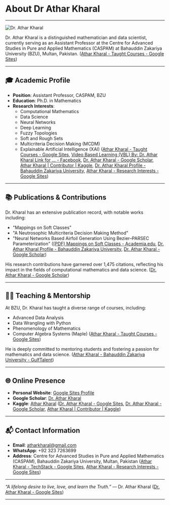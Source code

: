 # About Dr Athar Kharal
---

![Dr. Athar Kharal](assets/images/athar_kharal.jpg)

Dr. Athar Kharal is a distinguished mathematician and data scientist, currently serving as an Assistant Professor at the Centre for Advanced Studies in Pure and Applied Mathematics (CASPAM) at Bahauddin Zakariya University (BZU), Multan, Pakistan.  ([Athar Kharal - Taught Courses - Google Sites](https://sites.google.com/view/atharkharal/teaching/taught-courses?utm_source=chatgpt.com))

---

## 🎓 Academic Profile

- **Position**: Assistant Professor, CASPAM, BZU
- **Education**: Ph.D. in Mathematics
- **Research Interests**:
  - Computational Mathematics
  - Data Science
  - Neural Networks
  - Deep Learning
  - Fuzzy Topologies
  - Soft and Rough Sets
  - Multicriteria Decision Making (MCDM)
  - Explainable Artificial Intelligence (XAI)  ([Athar Kharal - Taught Courses - Google Sites](https://sites.google.com/view/atharkharal/teaching/taught-courses?utm_source=chatgpt.com), [Video Based Learning (VBL) By: Dr. Athar Kharal Link for ... - Facebook](https://www.facebook.com/caspambzu/posts/video-based-learning-vblby-dr-athar-kharallink-for-joining-online-httpsmeetgoogl/584108376849054/?utm_source=chatgpt.com), [‪Dr. Athar Kharal‬ - ‪Google Scholar‬](https://scholar.google.com/citations?hl=en&user=tMCVzUQAAAAJ&utm_source=chatgpt.com), [Athar Kharal | Contributor | Kaggle](https://www.kaggle.com/atharkharal?utm_source=chatgpt.com), [Dr. Athar Kharal Profile - Bahauddin Zakariya University](https://bzu.edu.pk/view_faculty.php?facultyID=182&utm_source=chatgpt.com), [Athar Kharal - Research Interests - Google Sites](https://sites.google.com/view/atharkharal/research/research-interests?utm_source=chatgpt.com))

---

## 📚 Publications & Contributions

Dr. Kharal has an extensive publication record, with notable works including:

- "Mappings on Soft Classes"
- "A Neutrosophic Multicriteria Decision Making Method"
- "Neural Networks Based Airfoil Generation Using Bezier–PARSEC Parameterization" ([(PDF) Mappings on Soft Classes - Academia.edu](https://www.academia.edu/2509745/Mappings_on_Soft_Classes?utm_source=chatgpt.com), [Dr. Athar Kharal Profile - Bahauddin Zakariya University](https://bzu.edu.pk/view_faculty.php?facultyID=182&utm_source=chatgpt.com), [‪Dr. Athar Kharal‬ - ‪Google Scholar‬](https://scholar.google.com/citations?hl=en&user=tMCVzUQAAAAJ&utm_source=chatgpt.com))

His research contributions have garnered over 1,475 citations, reflecting his impact in the fields of computational mathematics and data science.  ([‪Dr. Athar Kharal‬ - ‪Google Scholar‬](https://scholar.google.com/citations?hl=en&user=tMCVzUQAAAAJ&utm_source=chatgpt.com))

---

## 🧑‍🏫 Teaching & Mentorship

At BZU, Dr. Kharal has taught a diverse range of courses, including:

- Advanced Data Analysis
- Data Wrangling with Python
- Phenomenology of Mathematics
- Computer Algebra Systems (Maple)  ([Athar Kharal - Taught Courses - Google Sites](https://sites.google.com/view/atharkharal/teaching/taught-courses?utm_source=chatgpt.com))

He is deeply committed to mentoring students and fostering a passion for mathematics and data science. ([Athar Kharal - Bahauddin Zakariya University - GulfTalent](https://www.gulftalent.com/people/athar-kharal-6289353?utm_source=chatgpt.com))

---

## 🌐 Online Presence

- **Personal Website**: [Google Sites Profile](https://sites.google.com/view/atharkharal/home)
- **Google Scholar**: [Dr. Athar Kharal](https://scholar.google.com/citations?hl=en&user=tMCVzUQAAAAJ)
- **Kaggle**: [Athar Kharal](https://www.kaggle.com/atharkharal) ([Dr. Athar Kharal - Google Sites](https://sites.google.com/view/atharkharal/home?utm_source=chatgpt.com), [‪Dr. Athar Kharal‬ - ‪Google Scholar‬](https://scholar.google.com/citations?hl=en&user=tMCVzUQAAAAJ&utm_source=chatgpt.com), [Athar Kharal | Contributor | Kaggle](https://www.kaggle.com/atharkharal?utm_source=chatgpt.com))

---

## 📬 Contact Information

- **Email**: [atharkharal@gmail.com](mailto:atharkharal@gmail.com)
- **WhatsApp**: +92 323 7263699
- **Address**: Centre for Advanced Studies in Pure and Applied Mathematics (CASPAM), Bahauddin Zakariya University, Multan, Pakistan ([Athar Kharal - TechStack - Google Sites](https://sites.google.com/view/atharkharal/techstack?utm_source=chatgpt.com), [Athar Kharal - Research Interests - Google Sites](https://sites.google.com/view/atharkharal/research/research-interests?utm_source=chatgpt.com))

---

*“A lifelong desire to live, love, and learn the Truth.”* — Dr. Athar Kharal  ([Dr. Athar Kharal - Google Sites](https://sites.google.com/view/atharkharal/home?utm_source=chatgpt.com))

---
